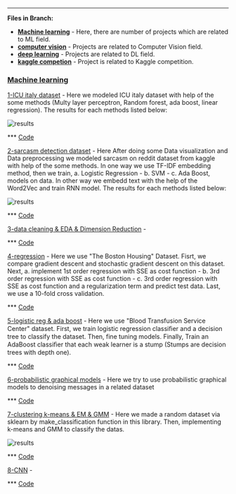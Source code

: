 ---
__Files in Branch:__

- __[Machine learning](https://github.com/pm78p/root/tree/main/Machine%20learning)__ - Here, there are number of projects which are related to ML field.
- __[computer vision](https://github.com/pm78p/root/tree/main/computer%20vision)__ - Projects are related to Computer Vision field.
- __[deep learning](https://github.com/pm78p/root/tree/main/deep%20learning)__ - Projects are related to DL field.
- __[kaggle competion](https://github.com/pm78p/root/tree/main/kaggle%20competion)__ - Project is related to Kaggle competition.
  

### [Machine learning](https://github.com/pm78p/root/tree/main/Machine%20learning)


[1-ICU italy dataset](https://github.com/pm78p/root/tree/main/Machine%20learning/1-ICU%20italy%20dataset) - Here we modeled ICU italy dataset with help of the some methods
(Multy layer perceptron, Random forest, ada boost, linear regression). The results for each methods listed below:

![results](https://github.com/pm78p/root/blob/main/1-icu_result.png)

*** [Code](https://github.com/pm78p/root/blob/main/Machine%20learning/1-ICU%20italy%20dataset/codes.ipynb)

[2-sarcasm detection dataset](https://github.com/pm78p/root/tree/main/Machine%20learning/2-sarcasm%20detection%20dataset) - Here After doing some Data visualization and  Data
preprocessing we modeled sarcasm on reddit dataset from kaggle with help of the some methods.
In one way we use TF-IDF embedding method, then we train, a. Logistic Regression - b. SVM - c. Ada Boost, models on data. 
In other way we embedd text with the help of the Word2Vec and train RNN model.
The results for each methods listed below:

![results](https://github.com/pm78p/root/blob/main/2-sarcasm_result.png)

*** [Code](https://github.com/pm78p/root/blob/main/Machine%20learning/2-sarcasm%20detection%20dataset/codes.ipynb)

[3-data cleaning & EDA & Dimension Reduction](https://github.com/pm78p/root/tree/main/Machine%20learning/3-data%20cleaning%20%26%20EDA%20%26%20Dimension%20Reduction) -

*** [Code](https://github.com/pm78p/root/blob/main/Machine%20learning/3-data%20cleaning%20%26%20EDA%20%26%20Dimension%20Reduction/codes.ipynb)

[4-regression](https://github.com/pm78p/root/tree/main/Machine%20learning/4-regression) - Here we use "The Boston Housing" Dataset. Fisrt, we compare gradient descent and stochastic gradient descent on this dataset. Next, a. implement 1st order regression with SSE
as cost function - b. 3rd order regression with SSE as cost function - c. 3rd order regression with SSE as cost function and a regularization term and predict test data.
Last, we use a 10-fold cross validation.

*** [Code](https://github.com/pm78p/root/blob/main/Machine%20learning/4-regression/codes.ipynb)

[5-logistic reg & ada boost](https://github.com/pm78p/root/tree/main/Machine%20learning/5-logistic%20reg%20%26%20ada%20boost) - Here we use "Blood Transfusion Service Center"
dataset. First, we train logistic regression classiﬁer and a decision tree to classify the dataset. Then, fine tuning models. Finally, Train an AdaBoost classiﬁer that each weak 
learner is a stump (Stumps are decision trees with depth one).

*** [Code](https://github.com/pm78p/root/blob/main/Machine%20learning/5-logistic%20reg%20%26%20ada%20boost/codes.ipynb)

[6-probabilistic graphical models](https://github.com/pm78p/root/tree/main/Machine%20learning/6-probabilistic%20graphical%20models) - Here we try to use probabilistic graphical models
to denoising messages in a related dataset

*** [Code](https://github.com/pm78p/root/blob/main/Machine%20learning/6-probabilistic%20graphical%20models/codes.ipynb)

[7-clustering k-means & EM & GMM](https://github.com/pm78p/root/tree/main/Machine%20learning/7-clustering%20k-means%20%26%20EM%20%26%20GMM) - Here we made a random dataset via sklearn 
by make_classification function in this library. Then, implementing k-means and GMM to classify the datas.

![results](https://github.com/pm78p/root/blob/main/7-clusterin_result.png)

*** [Code](https://github.com/pm78p/root/blob/main/Machine%20learning/7-clustering%20k-means%20%26%20EM%20%26%20GMM/codes.ipynb)

[8-CNN](https://github.com/pm78p/root/tree/main/Machine%20learning/8-CNN) - 

*** [Code](https://github.com/pm78p/root/blob/main/Machine%20learning/8-CNN/codes.ipynb)


